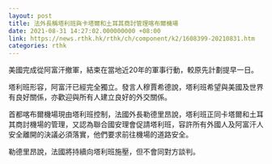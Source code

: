 ```yaml
---
layout: post
title: 法外長稱塔利班與卡塔爾和土耳其商討管理喀布爾機場
date: 2021-08-31 14:27:02.000000000 +08:00
link: https://news.rthk.hk/rthk/ch/component/k2/1608399-20210831.htm
categories: rthk
---
```


美國完成從阿富汗撤軍，結束在當地近20年的軍事行動，較原先計劃提早一日。

塔利班形容，阿富汗已經完全獨立。發言人穆賈希德說，塔利班希望與美國及世界有良好關係，亦歡迎與所有人建立良好的外交關係。

首都喀布爾機場現由塔利班控制，法國外長勒德里昂說，塔利班正同卡塔爾和土耳其商討機場的管理，又認為聯合國安理會促請塔利班，容許所有外國人及阿富汗人安全離開的決議必須落實，他們要求前往機場的道路安全。

勒德里昂說，法國將持續向塔利班施壓，但不會同對方談判。
